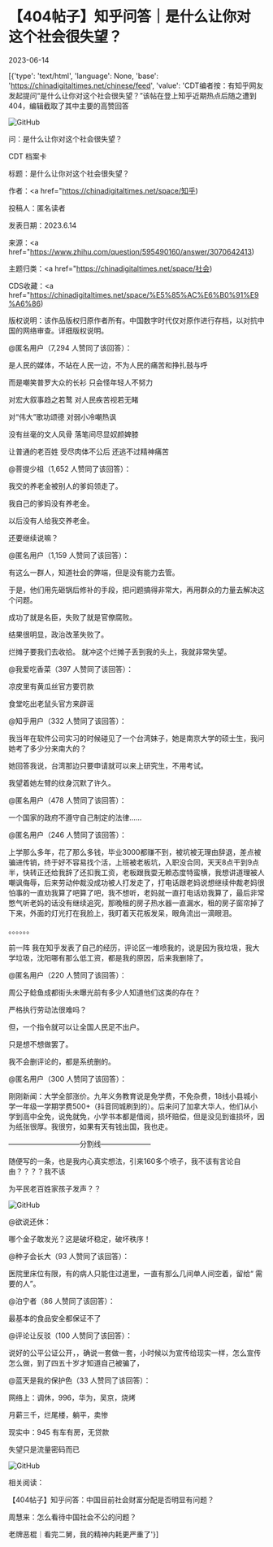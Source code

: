 # 【404帖子】知乎问答｜是什么让你对这个社会很失望？

2023-06-14

[{'type': 'text/html', 'language': None, 'base': 'https://chinadigitaltimes.net/chinese/feed', 'value': 'CDT编者按：有知乎网友发起提问“是什么让你对这个社会很失望？”该帖在登上知乎近期热点后随之遭到404，编辑截取了其中主要的高赞回答

![GitHub](https://chinadigitaltimes.net/chinese/files/2023/06/是什么让你对这个社会很失望？-知乎-www.zhihu_.com_.png)

问：是什么让你对这个社会很失望？



CDT 档案卡

标题：是什么让你对这个社会很失望？

作者：<a href="https://chinadigitaltimes.net/space/知乎)

投稿人：匿名读者

发表日期：2023.6.14

来源：<a href="https://www.zhihu.com/question/595490160/answer/3070642413)

主题归类：<a href="https://chinadigitaltimes.net/space/社会)

CDS收藏：<a href="https://chinadigitaltimes.net/space/%E5%85%AC%E6%B0%91%E9%A6%86)

版权说明：该作品版权归原作者所有。中国数字时代仅对原作进行存档，以对抗中国的网络审查。详细版权说明。







@匿名用户（7,294 人赞同了该回答）：

是人民的媒体，不站在人民一边，不为人民的痛苦和挣扎鼓与呼

而是嘲笑普罗大众的长衫 只会怪年轻人不努力

对宏大叙事趋之若鹜 对人民疾苦视若无睹

对“伟大”歌功颂德 对弱小冷嘲热讽

没有丝毫的文人风骨 落笔间尽显奴颜婢膝

让普通的老百姓 受尽肉体不公后 还逃不过精神痛苦





@菩提少祖（1,652 人赞同了该回答）：

我交的养老金被别人的爹妈领走了。

我自己的爹妈没有养老金。

以后没有人给我交养老金。

还要继续说嘛？





@匿名用户（1,159 人赞同了该回答）：

有这么一群人，知道社会的弊端，但是没有能力去管。

于是，他们用先砸锅后修补的手段，把问题搞得非常大，再用群众的力量去解决这个问题。

成功了就是名臣，失败了就是官僚腐败。

结果很明显，政治改革失败了。

烂摊子要我们去收拾。 就冲这个烂摊子丢到我的头上，我就非常失望。





@我爱吃香菜（397 人赞同了该回答）：

凉皮里有黄瓜丝官方要罚款

食堂吃出老鼠头官方来辟谣





@知乎用户（332 人赞同了该回答）：

我当年在软件公司实习的时候碰见了一个台湾妹子，她是南京大学的硕士生，我问她考了多少分来南大的？

她回答我说，台湾那边只要申请就可以来上研究生，不用考试。

我望着她左臂的纹身沉默了许久。





@匿名用户（478 人赞同了该回答）：

一个国家的政府不遵守自己制定的法律……





@匿名用户（246 人赞同了该回答）：

上学那么多年，花了那么多钱，毕业3000都赚不到，被坑被无理由辞退，差点被骗进传销，终于好不容易找个活，上班被老板坑，入职没合同，天天8点干到9点半，快转正还给我辞了还扣我工资，老板跟我耍无赖态度特蛮横，我想讲道理被人嘲讽侮辱，后来劳动仲裁没成功被人打发走了，打电话跟老妈说想继续仲裁老妈很怕事的一直劝我算了吧算了吧，我不想听，老妈就一直打电话劝我算了，最后非常憋气听老妈的话没有继续追究，那晚租的房子热水器一直漏水，租的房子窗帘掉了下来，外面的灯光打在我脸上，我盯着天花板发呆，眼角流出一滴眼泪。

。。。。。。

前一阵 我在知乎发表了自己的经历，评论区一堆喷我的，说是因为我垃圾，我大学垃圾，沈阳哪有那么低工资，都是我的原因，后来我删除了。





@匿名用户（220 人赞同了该回答）：

周公子鲶鱼成都街头未曝光前有多少人知道他们这类的存在？

严格执行劳动法很难吗？

但，一个指令就可以让全国人民足不出户。

只是想不想做罢了。

我不会删评论的，都是系统删的。





@匿名用户（300 人赞同了该回答）：

刚刚新闻：大学全部涨价。九年义务教育说是免学费，不免杂费，18线小县城小学一年级一学期学费500+（抖音同城刷到的）。后来问了加拿大华人，他们从小学到高中全免，说免就免，小学书本都是借阅，损坏赔偿，但是没见到谁损坏，因为纸张很厚。我很穷，如果有天有钱出国，我也走。

——————————分割线———————

随便写的一条，也是我内心真实想法，引来160多个喷子，我不该有言论自由？？？？我不该

为平民老百姓家孩子发声？？

![GitHub](https://chinadigitaltimes.net/chinese/files/2023/06/大学涨价.png)



@欲说还休：

哪个金子敢发光？这是破坏稳定，破坏秩序！



@种子会长大（93 人赞同了该回答）：

医院里床位有限，有的病人只能住过道里，一直有那么几间单人间空着，留给“ 需要的人”。



@泊宁者（86 人赞同了该回答）：

最基本的食品安全都保证不了



@评论让反驳（100 人赞同了该回答）：

说好的公平公证公开，，确说一套做一套，小时候以为宣传给现实一样，怎么宣传怎么做，到了四五十岁才知道自己被骗了，



@蓝天是我的保护色（33 人赞同了该回答）：

网络上：调休，996，华为，吴京，烧烤

月薪三千，烂尾楼，躺平，卖惨

现实中：945 有车有房，无贷款

失望只是流量密码而已

![GitHub](https://chinadigitaltimes.net/chinese/files/2023/06/劳动节快乐.png)



相关阅读：

【404帖子】知乎问答：中国目前社会财富分配是否明显有问题？

周慧来：怎么看待中国社会不公的问题？

老牌恶棍｜看完二舅，我的精神内耗更严重了'}]